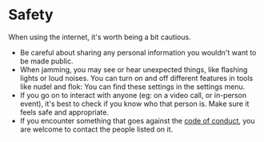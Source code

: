 # Safety

When using the internet, it's worth being a bit cautious.

- Be careful about sharing any personal information you wouldn't want to be made public.
- When jamming, you may see or hear unexpected things, like flashing lights or loud noises. You can turn on and off different features in tools like nudel and flok: You can find these settings in the settings menu.
- If you go on to interact with anyone (eg: on a video call, or in-person event), it's best to check if you know who that person is. Make sure it feels safe and appropriate.
- If you encounter something that goes against the [code of conduct](https://github.com/pastagang/pastagang/blob/main/CODE_OF_CONDUCT.md), you are welcome to contact the people listed on it.
